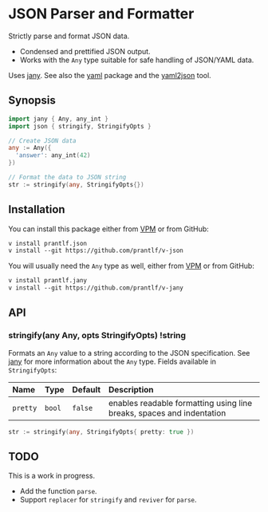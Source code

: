 # JSON Parser and Formatter

Strictly parse and format JSON data.

* Condensed and prettified JSON output.
* Works with the `Any` type suitable for safe handling of JSON/YAML data.

Uses [jany]. See also the [yaml] package and the [yaml2json] tool.

## Synopsis

```go
import jany { Any, any_int }
import json { stringify, StringifyOpts }

// Create JSON data
any := Any({
  'answer': any_int(42)
})

// Format the data to JSON string
str := stringify(any, StringifyOpts{})
```

## Installation

You can install this package either from [VPM] or from GitHub:

```txt
v install prantlf.json
v install --git https://github.com/prantlf/v-json
```

You will usually need the `Any` type as well, either from [VPM] or from GitHub:

```txt
v install prantlf.jany
v install --git https://github.com/prantlf/v-jany
```

## API

### stringify(any Any, opts StringifyOpts) !string

Formats an `Any` value to a string according to the JSON specification. See [jany] for more information about the `Any` type. Fields available in `StringifyOpts`:

| Name     | Type   | Default | Description                                                           |
|:---------|:-------|:--------|:----------------------------------------------------------------------|
| `pretty` | `bool` | `false` | enables readable formatting using line breaks, spaces and indentation |

```go
str := stringify(any, StringifyOpts{ pretty: true })
```

## TODO

This is a work in progress.

* Add the function `parse`.
* Support `replacer` for `stringify` and `reviver` for `parse`.

[VPM]: https://vpm.vlang.io/packages/prantlf.jany
[jany]: https://github.com/prantlf/v-jany
[yaml]: https://github.com/prantlf/v-yaml
[yaml2json]: https://github.com/prantlf/v-yaml2json
